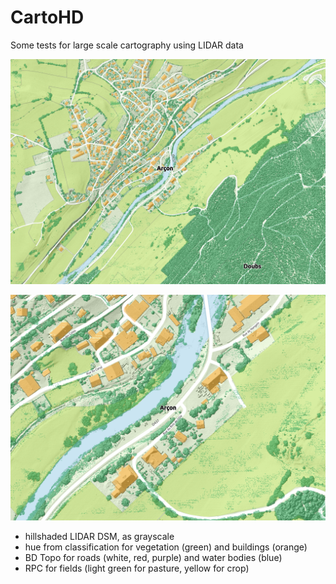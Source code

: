 # CartoHD

Some tests for large scale cartography using LIDAR data

![map with LIDAR data](/img/arcon/arcon_6000.png)

![map with LIDAR data](/img/arcon/arcon_1500.png)

- hillshaded LIDAR DSM, as grayscale
- hue from classification for vegetation (green) and buildings (orange)
- BD Topo for roads (white, red, purple) and water bodies (blue)
- RPC for fields (light green for pasture, yellow for crop)


